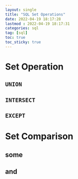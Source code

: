 ```yaml
---
layout: single
title: "SQL Set Operations"
date: 2022-04-19 18:17:28
lastmod : 2022-04-19 18:17:31
categories: sql
tag: [sql]
toc: true
toc_sticky: true
---
```

# Set Operation
## **`UNION`**
## **`INTERSECT`**
## **`EXCEPT`**

# Set Comparison
## some
## and